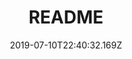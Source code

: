 ---
title: README
date: "2019-07-10T22:40:32.169Z"
template: "post"
draft: false
slug: "/posts/readme/"
category: "Agile"
tags:
  - "Agile"
  - "Scrum"
description: "This article describes how I manage and use the team velocity in the scope planning decisions"
---